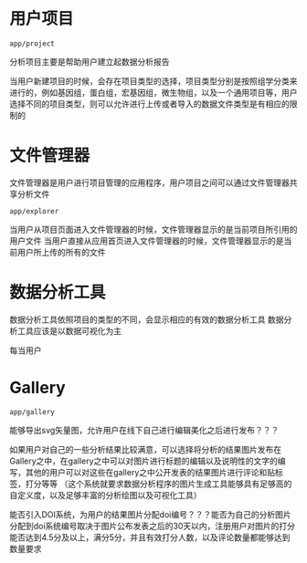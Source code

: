 # 用户项目

```
app/project
```

分析项目主要是帮助用户建立起数据分析报告

当用户新建项目的时候，会存在项目类型的选择，项目类型分别是按照组学分类来进行的，例如基因组，蛋白组，宏基因组，微生物组，以及一个通用项目等，用户选择不同的项目类型，则可以允许进行上传或者导入的数据文件类型是有相应的限制的

# 文件管理器

文件管理器是用户进行项目管理的应用程序，用户项目之间可以通过文件管理器共享分析文件

```
app/explorer
```

当用户从项目页面进入文件管理器的时候，文件管理器显示的是当前项目所引用的用户文件
当用户直接从应用首页进入文件管理器的时候，文件管理器显示的是当前用户所上传的所有的文件



# 数据分析工具

数据分析工具依照项目的类型的不同，会显示相应的有效的数据分析工具
数据分析工具应该是以数据可视化为主

每当用户

# Gallery

```
app/gallery
```


能够导出svg矢量图，允许用户在线下自己进行编辑美化之后进行发布？？？

如果用户对自己的一些分析结果比较满意，可以选择将分析的结果图片发布在Gallery之中，在gallery之中可以对图片进行标题的编辑以及说明性的文字的编写，其他的用户可以对这些在gallery之中公开发表的结果图片进行评论和贴标签，打分等等
（这个系统就要求数据分析程序的图片生成工具能够具有足够高的自定义度，以及足够丰富的分析绘图以及可视化工具）

能否引入DOI系统，为用户的结果图片分配doi编号？？？能否为自己的分析图片分配到doi系统编号取决于图片公布发表之后的30天以内，注册用户对图片的打分能否达到4.5分及以上，满分5分，并且有效打分人数，以及评论数量都能够达到数量要求

